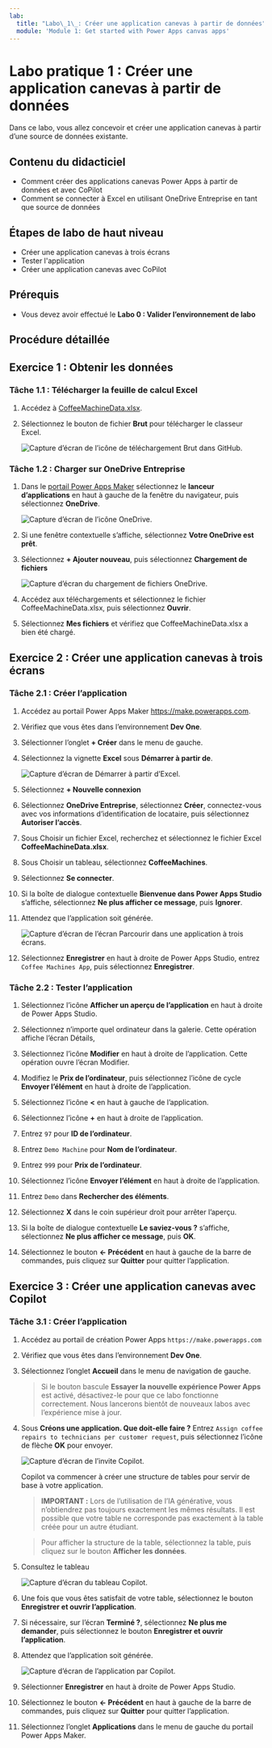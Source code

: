 ```yaml
---
lab:
  title: "Labo\_1\_: Créer une application canevas à partir de données"
  module: 'Module 1: Get started with Power Apps canvas apps'
---
```


# Labo pratique 1 : Créer une application canevas à partir de données

Dans ce labo, vous allez concevoir et créer une application canevas à partir d’une source de données existante.

## Contenu du didacticiel

- Comment créer des applications canevas Power Apps à partir de données et avec CoPilot
- Comment se connecter à Excel en utilisant OneDrive Entreprise en tant que source de données

## Étapes de labo de haut niveau

- Créer une application canevas à trois écrans
- Tester l'application
- Créer une application canevas avec CoPilot
  
## Prérequis

- Vous devez avoir effectué le **Labo 0 : Valider l’environnement de labo**

## Procédure détaillée

## Exercice 1 : Obtenir les données

### Tâche 1.1 : Télécharger la feuille de calcul Excel

1. Accédez à [CoffeeMachineData.xlsx](https://github.com/MicrosoftDocs/mslearn-developer-tools-power-platform/blob/master/power-apps/coffee-machine-data/CoffeeMachineData.xlsx).

1. Sélectionnez le bouton de fichier **Brut** pour télécharger le classeur Excel.

    ![Capture d’écran de l’icône de téléchargement Brut dans GitHub.](../media/raw-download.png)

### Tâche 1.2 : Charger sur OneDrive Entreprise

1. Dans le [portail Power Apps Maker](https://make.powerapps.com) sélectionnez le **lanceur d’applications** en haut à gauche de la fenêtre du navigateur, puis sélectionnez **OneDrive**.

    ![Capture d’écran de l’icône OneDrive.](../media/select-onedrive.png)

1. Si une fenêtre contextuelle s’affiche, sélectionnez **Votre OneDrive est prêt**.

1. Sélectionnez **+ Ajouter nouveau**, puis sélectionnez **Chargement de fichiers**

    ![Capture d’écran du chargement de fichiers OneDrive.](../media/select-onedrive-upload.png)

1. Accédez aux téléchargements et sélectionnez le fichier CoffeeMachineData.xlsx, puis sélectionnez **Ouvrir**.

1. Sélectionnez **Mes fichiers** et vérifiez que CoffeeMachineData.xlsx a bien été chargé.


## Exercice 2 : Créer une application canevas à trois écrans

### Tâche 2.1 : Créer l’application

1. Accédez au portail Power Apps Maker <https://make.powerapps.com>.

1. Vérifiez que vous êtes dans l’environnement **Dev One**.

1. Sélectionner l’onglet **+ Créer** dans le menu de gauche.

1. Sélectionnez la vignette **Excel** sous **Démarrer à partir de**.

    ![Capture d’écran de Démarrer à partir d’Excel.](../media/start-from-excel.png)

1. Sélectionnez **+ Nouvelle connexion**

1. Sélectionnez **OneDrive Entreprise**, sélectionnez **Créer**, connectez-vous avec vos informations d’identification de locataire, puis sélectionnez **Autoriser l’accès**.

1. Sous Choisir un fichier Excel, recherchez et sélectionnez le fichier Excel **CoffeeMachineData.xlsx**.

1. Sous Choisir un tableau, sélectionnez **CoffeeMachines**.

1. Sélectionnez **Se connecter**.

1. Si la boîte de dialogue contextuelle **Bienvenue dans Power Apps Studio** s’affiche, sélectionnez **Ne plus afficher ce message**, puis **Ignorer**.

1. Attendez que l’application soit générée.

    ![Capture d’écran de l’écran Parcourir dans une application à trois écrans.](../media/three-screen-app-browse-screen.png)

1. Sélectionnez **Enregistrer** en haut à droite de Power Apps Studio, entrez `Coffee Machines App`, puis sélectionnez **Enregistrer**.


### Tâche 2.2 : Tester l’application

1. Sélectionnez l’icône **Afficher un aperçu de l’application** en haut à droite de Power Apps Studio.

1. Sélectionnez n’importe quel ordinateur dans la galerie. Cette opération affiche l’écran Détails,

1. Sélectionnez l’icône **Modifier** en haut à droite de l’application. Cette opération ouvre l’écran Modifier.

1. Modifiez le **Prix de l’ordinateur**, puis sélectionnez l’icône de cycle **Envoyer l’élément** en haut à droite de l’application.

1. Sélectionnez l’icône **<** en haut à gauche de l’application.

1. Sélectionnez l’icône **+** en haut à droite de l’application.

1. Entrez `97` pour **ID de l’ordinateur**.

1. Entrez `Demo Machine` pour **Nom de l’ordinateur**.

1. Entrez `999` pour **Prix de l’ordinateur**.

1. Sélectionnez l’icône **Envoyer l’élément** en haut à droite de l’application.

1. Entrez `Demo` dans **Rechercher des éléments**.

1. Sélectionnez **X** dans le coin supérieur droit pour arrêter l’aperçu.

1. Si la boîte de dialogue contextuelle **Le saviez-vous ?** s’affiche, sélectionnez **Ne plus afficher ce message**, puis **OK**.

1. Sélectionnez le bouton **<- Précédent** en haut à gauche de la barre de commandes, puis cliquez sur **Quitter** pour quitter l’application.


## Exercice 3 : Créer une application canevas avec Copilot

### Tâche 3.1 : Créer l’application

1. Accédez au portail de création Power Apps `https://make.powerapps.com`

1. Vérifiez que vous êtes dans l’environnement **Dev One**.

1. Sélectionnez l’onglet **Accueil** dans le menu de navigation de gauche. 

   > Si le bouton bascule **Essayer la nouvelle expérience Power Apps** est activé, désactivez-le pour que ce labo fonctionne correctement.
   > Nous lancerons bientôt de nouveaux labos avec l’expérience mise à jour.

1. Sous **Créons une application. Que doit-elle faire ?** Entrez `Assign coffee repairs to technicians per customer request`, puis sélectionnez l’icône de flèche **OK** pour envoyer.

    ![Capture d’écran de l’invite Copilot.](../media/copilot-prompt.png)

    Copilot va commencer à créer une structure de tables pour servir de base à votre application.

    > **IMPORTANT :** Lors de l’utilisation de l’IA générative, vous n’obtiendrez pas toujours exactement les mêmes résultats. Il est possible que votre table ne corresponde pas exactement à la table créée pour un autre étudiant. 

    > Pour afficher la structure de la table, sélectionnez la table, puis cliquez sur le bouton **Afficher les données**. 
1. Consultez le tableau

    ![Capture d’écran du tableau Copilot.](../media/copilot-table.png)

1. Une fois que vous êtes satisfait de votre table, sélectionnez le bouton **Enregistrer et ouvrir l’application**. 

1. Si nécessaire, sur l’écran **Terminé ?**, sélectionnez **Ne plus me demander**, puis sélectionnez le bouton **Enregistrer et ouvrir l’application**. 

1. Attendez que l’application soit générée.

    ![Capture d’écran de l’application par Copilot.](../media/copilot-app.png)

1. Sélectionner **Enregistrer** en haut à droite de Power Apps Studio.

1. Sélectionnez le bouton **<- Précédent** en haut à gauche de la barre de commandes, puis cliquez sur **Quitter** pour quitter l’application.

1. Sélectionnez l’onglet **Applications** dans le menu de gauche du portail Power Apps Maker.

